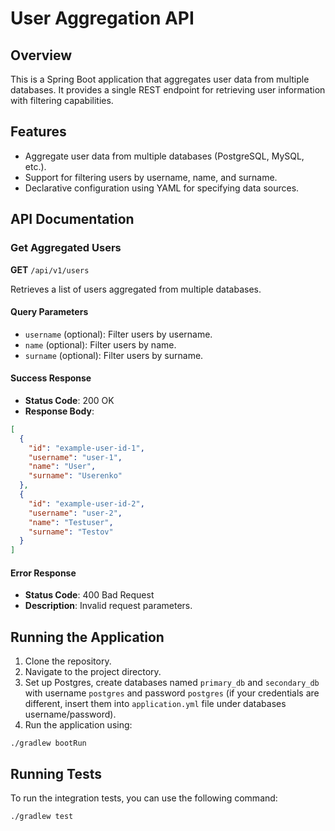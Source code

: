 # User Aggregation API

## Overview

This is a Spring Boot application that aggregates user data from multiple databases. It provides a single REST endpoint for retrieving user information with filtering capabilities.

## Features

- Aggregate user data from multiple databases (PostgreSQL, MySQL, etc.).
- Support for filtering users by username, name, and surname.
- Declarative configuration using YAML for specifying data sources.

## API Documentation

### Get Aggregated Users

**GET** `/api/v1/users`

Retrieves a list of users aggregated from multiple databases.

#### Query Parameters

- `username` (optional): Filter users by username.
- `name` (optional): Filter users by name.
- `surname` (optional): Filter users by surname.

#### Success Response

- **Status Code**: 200 OK
- **Response Body**:

```json
[
  {
    "id": "example-user-id-1",
    "username": "user-1",
    "name": "User",
    "surname": "Userenko"
  },
  {
    "id": "example-user-id-2",
    "username": "user-2",
    "name": "Testuser",
    "surname": "Testov"
  }
]
```

#### Error Response
- **Status Code**: 400 Bad Request
- **Description**: Invalid request parameters.

## Running the Application

1. Clone the repository.
2. Navigate to the project directory.
3. Set up Postgres, create databases named `primary_db` and `secondary_db` with username `postgres` and password `postgres` (if your credentials are different, insert them into `application.yml` file under databases username/password).
4. Run the application using:

`./gradlew bootRun`

## Running Tests
To run the integration tests, you can use the following command:

`./gradlew test`